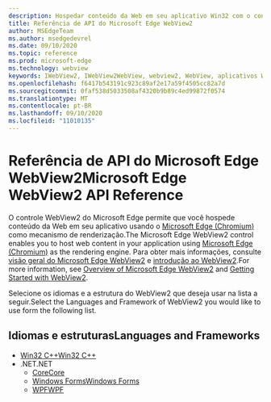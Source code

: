 ```yaml
---
description: Hospedar conteúdo da Web em seu aplicativo Win32 com o controle Microsoft Edge WebView 2
title: Referência de API do Microsoft Edge WebView2
author: MSEdgeTeam
ms.author: msedgedevrel
ms.date: 09/10/2020
ms.topic: reference
ms.prod: microsoft-edge
ms.technology: webview
keywords: IWebView2, IWebView2WebView, webview2, WebView, aplicativos Win32, Win32, Edge, ICoreWebView2, ICoreWebView2Controller, controle de navegador
ms.openlocfilehash: f6417b543191c923c89af2e17a59f4505cc82a7d
ms.sourcegitcommit: 0faf538d5033508af4320b9b89c4ed99872f0574
ms.translationtype: MT
ms.contentlocale: pt-BR
ms.lasthandoff: 09/10/2020
ms.locfileid: "11010135"
---
```

# <span data-ttu-id="c0726-104">Referência de API do Microsoft Edge WebView2</span><span class="sxs-lookup"><span data-stu-id="c0726-104">Microsoft Edge WebView2 API Reference</span></span>  

<span data-ttu-id="c0726-105">O controle WebView2 do Microsoft Edge permite que você hospede conteúdo da Web em seu aplicativo usando o [Microsoft Edge (Chromium)](https://www.microsoftedgeinsider.com) como mecanismo de renderização.</span><span class="sxs-lookup"><span data-stu-id="c0726-105">The Microsoft Edge WebView2 control enables you to host web content in your application using [Microsoft Edge (Chromium)](https://www.microsoftedgeinsider.com) as the rendering engine.</span></span>  <span data-ttu-id="c0726-106">Para obter mais informações, consulte [visão geral do Microsoft Edge WebView2](./index.md) e [introdução ao WebView2](gettingstarted/win32.md).</span><span class="sxs-lookup"><span data-stu-id="c0726-106">For more information, see [Overview of Microsoft Edge WebView2](./index.md) and [Getting Started with WebView2](gettingstarted/win32.md).</span></span>  

<span data-ttu-id="c0726-107">Selecione os idiomas e a estrutura do WebView2 que deseja usar na lista a seguir.</span><span class="sxs-lookup"><span data-stu-id="c0726-107">Select the Languages and Framework of WebView2 you would like to use form the following list.</span></span>  

## <span data-ttu-id="c0726-108">Idiomas e estruturas</span><span class="sxs-lookup"><span data-stu-id="c0726-108">Languages and Frameworks</span></span>  

*   [<span data-ttu-id="c0726-109">Win32 C++</span><span class="sxs-lookup"><span data-stu-id="c0726-109">Win32 C++</span></span>](reference/win32/0-9-622-reference-webview2.md)  
*   <span data-ttu-id="c0726-110">.NET</span><span class="sxs-lookup"><span data-stu-id="c0726-110">.NET</span></span>  
    *   [<span data-ttu-id="c0726-111">Core</span><span class="sxs-lookup"><span data-stu-id="c0726-111">Core</span></span>](reference/dotnet/0-9-628-reference-webview2.md)  
    *   [<span data-ttu-id="c0726-112">Windows Forms</span><span class="sxs-lookup"><span data-stu-id="c0726-112">Windows Forms</span></span>](reference/winforms/0-9-515-reference-webview2.md)  
    *   [<span data-ttu-id="c0726-113">WPF</span><span class="sxs-lookup"><span data-stu-id="c0726-113">WPF</span></span>](reference/wpf/0-9-515-reference-webview2.md)  
